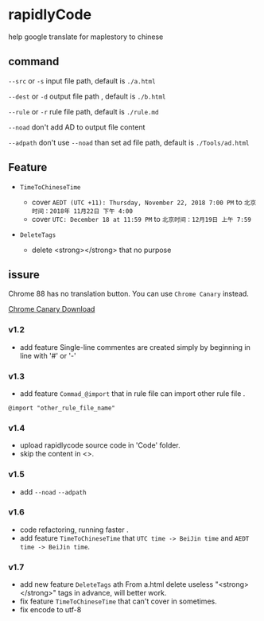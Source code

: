 # rapidlyCode

help google translate for maplestory to chinese 

## command
`--src` or  `-s` input file path, default is `./a.html`

`--dest` or `-d` output file path , default is `./b.html`

`--rule` or `-r` rule file path, default is `./rule.md`

`--noad` don't add AD to output file content

`--adpath` don't use `--noad` than set ad file path, default is `./Tools/ad.html`

## Feature

-  `TimeToChineseTime` 
	- cover `AEDT (UTC +11): Thursday, November 22, 2018 7:00 PM` to  `北京时间：2018年 11月22日 下午 4:00`
	- cover `UTC: December 18 at 11:59 PM` to `北京时间：12月19日 上午 7:59`

- `DeleteTags`
	- delete &lt;strong&gt;&lt;/strong&gt; that no purpose


## issure
Chrome 88 has no translation button. You can use `Chrome Canary` instead. 

[Chrome Canary Download](https://www.google.com/intl/zh-CN/chrome/canary/)






### v1.2

- add feature Single-line commentes are created simply by beginning in line with '#' or '-'

### v1.3

- add feature `Commad_@import` that in rule file can import other rule file .
```
@import "other_rule_file_name"
``` 

### v1.4

- upload rapidlycode source code in 'Code' folder.
- skip the content in <>.

### v1.5

- add `--noad` `--adpath`

### v1.6

- code refactoring, running faster .
- add feature `TimeToChineseTime` that `UTC time -> BeiJin time` and  `AEDT  time -> BeiJin time`.

### v1.7

- add new feature `DeleteTags` ath From a.html delete useless "&lt;strong&gt;&lt;/strong&gt;" tags in advance, will better work.
- fix feature `TimeToChineseTime` that can't cover in sometimes.
- fix encode to utf-8